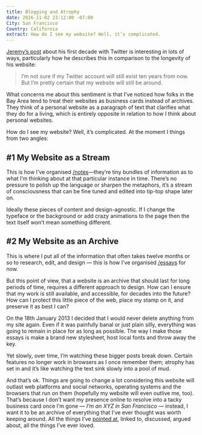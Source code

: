 ```yaml
---
title: Blogging and Atrophy
date: 2016-11-02 23:12:00 -07:00
City: San Francisco
Country: California
extract: How do I see my website? Well, it’s complicated.
---
```


[Jeremy’s post](https://adactio.com/journal/11436) about his first decade with Twitter is interesting in lots of ways, particularly how he describes this in comparison to the longevity of his website:

> I’m not sure if my Twitter account will still exist ten years from now. But I’m pretty certain that my website will still be around.

What concerns me about this sentiment is that I’ve noticed how folks in the Bay Area tend to treat their websites as business cards instead of archives. They think of a personal website as a paragraph of text that clarifies what they do for a living, which is entirely opposite in relation to how I think about personal websites.

How do I see my website? Well, it’s complicated. At the moment I things from two angles:

## #1 My Website as a Stream

This is how I’ve organised [/notes](http://robinrendle.com/notes)—they’re tiny bundles of information as to what I’m thinking about at that particular instance in time. There’s no pressure to polish up the language or sharpen the metaphors, it’s a stream of consciousness that can be fine tuned and edited into tip-top shape later on.

Ideally these pieces of content and design-agnostic. If I change the typeface or the background or add crazy animations to the page then the text itself won’t mean something different.

## #2 My Website as an Archive

This is where I put all of the information that often takes twelve months or so to research, edit, and design — this is how I’ve organised [/essays](http://robinrendle.com/essays) for now.

But this point of view, that a website is an archive that should last for long periods of time, requires a different approach to design. How can I ensure that my work is still available, and accessible, for decades into the future? How can I protect this little piece of the web, place my stamp on it, and preserve it as best I can?

On the 18th January 2013 I decided that I would never delete anything from my site again. Even if it was painfully banal or just plain silly, everything was going to remain in place for as long as possible. The way I make those essays is make a brand new stylesheet, host local fonts and throw away the key. 

Yet slowly, over time, I’m watching these bigger posts break down. Certain features no longer work in browsers as I once remember them; atrophy has set in and it’s like watching the text sink slowly into a pool of mud. 

And that’s ok. Things are going to change a lot considering this website will outlast web platforms and social networks, operating systems and the browsers that run on them (hopefully my website will even outlive me, too). That’s because I don’t want my presence online to resolve into a tacky business card once I’m gone — *I’m an XYZ in San Francisco* — instead, I want it to be an archive of everything that I’ve ever thought was worth keeping around. All the things I’ve [pointed at](http://craigmod.com/sputnik/pointable_01/), linked to, discussed, argued about, all the things I’ve ever loved.